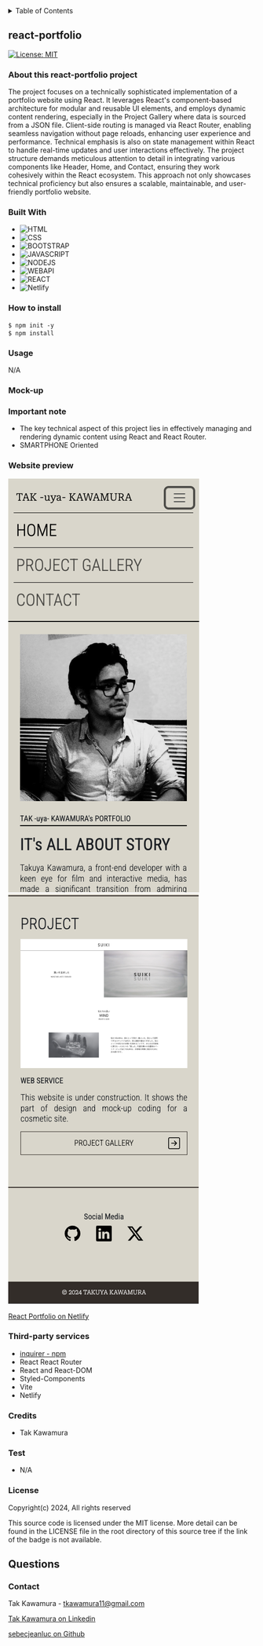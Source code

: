 <!-- TABLE OF CONTENTS -->
<details>
  <summary>Table of Contents</summary>
  <ol>
    <li>
      <a href="#about-this-project">react-portfolio</a>
      <ul>
        <li><a href="#built-with">Built With</a></li>
      </ul>
    </li>
    <li><a href="#how-to-install">How to install</a></li>
    <li><a href="#usage">Usage</a></li>
    <li><a href="#important-note">Important Note</a></li>
    <li><a href="#website-preview">Website Preview</a></li>
    <li><a href="#credits">Credits</a></li>
    <li><a href="#license">License</a></li>
    <li><a href="#contact">Contact</a></li>
  </ol>
</details>

## react-portfolio

[![License: MIT](https://img.shields.io/badge/License-MIT-yellow.svg)](https://opensource.org/licenses/MIT)

### About this react-portfolio project

The project focuses on a technically sophisticated implementation of a portfolio website using React. It leverages React's component-based architecture for modular and reusable UI elements, and employs dynamic content rendering, especially in the Project Gallery where data is sourced from a JSON file. Client-side routing is managed via React Router, enabling seamless navigation without page reloads, enhancing user experience and performance. Technical emphasis is also on state management within React to handle real-time updates and user interactions effectively. The project structure demands meticulous attention to detail in integrating various components like Header, Home, and Contact, ensuring they work cohesively within the React ecosystem. This approach not only showcases technical proficiency but also ensures a scalable, maintainable, and user-friendly portfolio website.

### Built With

- ![HTML]
- ![CSS]
- ![BOOTSTRAP]
- ![JAVASCRIPT]
- ![NODEJS]
- ![WEBAPI]
- ![REACT]
- ![Netlify]

### How to install

```shell
$ npm init -y
$ npm install
```

### Usage

N/A

### Mock-up

### Important note

- The key technical aspect of this project lies in effectively managing and rendering dynamic content using React and React Router.
- SMARTPHONE Oriented

### Website preview

![demo_SP](./guide/demo01.png)
![demo_SP](./guide/demo02.png)

[React Portfolio on Netlify](https://main--marvelous-raindrop-684bbe.netlify.app/)

### Third-party services

- [inquirer - npm](https://www.npmjs.com/package/inquirer)
- React React Router
- React and React-DOM
- Styled-Components
- Vite
- Netlify

### Credits

- Tak Kawamura

### Test

- N/A

### License

Copyright(c) 2024,
All rights reserved

This source code is licensed under the MIT license.
More detail can be found in the LICENSE file in the root directory of this source tree if the link of the badge is not available.

## Questions

### Contact

Tak Kawamura - tkawamura11@gmail.com

[Tak Kawamura on Linkedin](https://linkedin.com/in/tkawamura11@gmail.com)

[sebecjeanluc on Github](https://github.com/sebecjeanluc/)

<!-- MARKDOWN LINKS & IMAGES -->
<!-- https://www.markdownguide.org/basic-syntax/#reference-style-links -->

[HTML]: https://img.shields.io/badge/HTML-orange
[CSS]: https://img.shields.io/badge/CSS-blue
[BOOTSTRAP]: https://img.shields.io/badge/BOOTSTRAP-lightblue
[JAVASCRIPT]: https://img.shields.io/badge/Javascript-yellow
[JQUERY]: https://img.shields.io/badge/JQUERY-lightblue
[DAYJS]: https://img.shields.io/badge/DAYJS-orange
[WEBAPI]: https://img.shields.io/badge/WEBAPI-orange
[NODEJS]: https://img.shields.io/badge/NODEJS-green
[REACT]: https://img.shields.io/badge/REACT-lightblue
[Netlify]: https://img.shields.io/badge/Netlify-green

